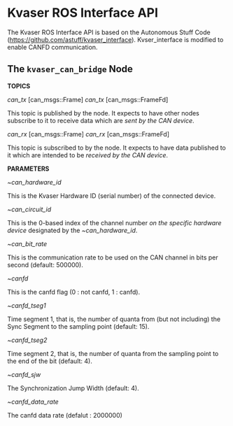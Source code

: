 # Kvaser ROS Interface API
The Kvaser ROS Interface API is based on the Autonomous Stuff Code (https://github.com/astuff/kvaser_interface). Kvser_interface is modified to enable CANFD communication.

## The `kvaser_can_bridge` Node

**TOPICS**

*can_tx* [can_msgs::Frame]
*can_tx* [can_msgs::FrameFd]

This topic is published by the node. It expects to have other nodes subscribe to it to receive data which are *sent by the CAN device*.

*can_rx* [can_msgs::Frame]
*can_rx* [can_msgs::FrameFd]

This topic is subscribed to by the node. It expects to have data published to it which are intended to be *received by the CAN device*.

**PARAMETERS**

*~can_hardware_id*

This is the Kvaser Hardware ID (serial number) of the connected device.

*~can_circuit_id*

This is the 0-based index of the channel number *on the specific hardware device* designated by the *~can_hardware_id*.

*~can_bit_rate*

This is the communication rate to be used on the CAN channel in bits per second (default: 500000).

*~canfd*

This is the canfd flag (0 : not canfd, 1 : canfd).

*~canfd_tseg1*

Time segment 1, that is, the number of quanta from (but not including) the Sync Segment to the sampling point (default: 15).

*~canfd_tseg2*

Time segment 2, that is, the number of quanta from the sampling point to the end of the bit (default: 4).

*~canfd_sjw*

The Synchronization Jump Width (default: 4).

*~canfd_data_rate*

The canfd data rate (defalut : 2000000)

